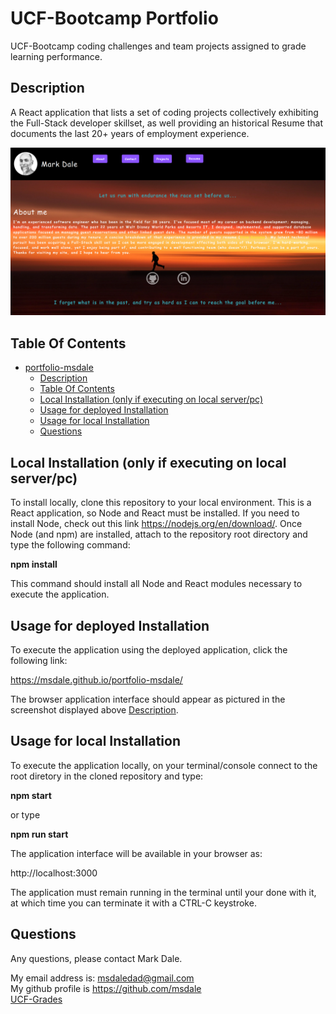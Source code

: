 # UCF-Bootcamp Portfolio

UCF-Bootcamp coding challenges and team projects assigned to grade learning performance.

## Description

A React application that lists a set of coding projects collectively exhibiting the Full-Stack developer skillset,
as well providing an historical Resume that documents the last 20+ years of employment experience.   

![screenshot](./src/assets/images/screenshot.png)

## Table Of Contents

- [portfolio-msdale](#portfolio-msdale)
  - [Description](#description)
  - [Table Of Contents](#table-of-contents)
  - [Local Installation (only if executing on local server/pc)](#local-installation-only-if-executing-on-local-serverpc)
  - [Usage for deployed Installation](#usage-for-deployed-installation)
  - [Usage for local Installation](#usage-for-local-installation)
  - [Questions](#questions)

## Local Installation (only if executing on local server/pc)

To install locally, clone this repository to your local environment. This is a React application, so Node and React must be installed. If you need to install Node, check out this link https://nodejs.org/en/download/. Once Node (and npm) are installed, attach to the repository root directory and type the following command:

**npm install**  
  
This command should install all Node and React modules necessary to execute the application.

## Usage for deployed Installation

To execute the application using the deployed application, click the following link:

https://msdale.github.io/portfolio-msdale/
  
The browser application interface should appear as pictured in the screenshot displayed above [Description](#description).

## Usage for local Installation

To execute the application locally, on your terminal/console connect to the root diretory in the cloned repository and type:

**npm start** 
  
or type

**npm run start**
  
The application interface will be available in your browser as:

http://localhost:3000
  
The application must remain running in the terminal until your done with it, at which time you can terminate it with a CTRL-C keystroke.

## Questions

Any questions, please contact Mark Dale.

My email address is: msdaledad@gmail.com  
My github profile is https://github.com/msdale  
[UCF-Grades](./src/assets/documents/UCF-Bootcamp-Grades.pdf)

